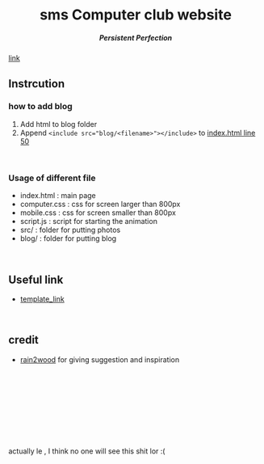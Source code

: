<center> 
<h1> sms Computer club website </h1> 
<h5> Persistent Perfection </h5>
</center>

[link](https://smsoss.github.io/computer_club_website)

## Instrcution ##
### how to add blog ###
1. Add html to blog folder 
2. Append ```<include src="blog/<filename>"></include>``` to [index.html line 50](https://github.com/SMSOSS/computer_club_website/blob/main/index.html#L50)

<br>

### Usage of different file ###
- index.html : main page 
- computer.css : css for screen larger than 800px
- mobile.css : css for screen smaller than 800px
- script.js : script for starting the animation
- src/ : folder for putting photos
- blog/ : folder for putting blog

<br>

## Useful link ##
- [template_link](https://www.figma.com/file/8OQAtE3RUPGVGrT2xW2MUq/website?node-id=0%3A1)


<br>

## credit ##
- [rain2wood](https://github.com/rain2wood) for giving suggestion and inspiration

<br>
<br>
<br>
<br>
<br>
<br>
<br>
<br>

actually le , I think no one will see this shit lor :(